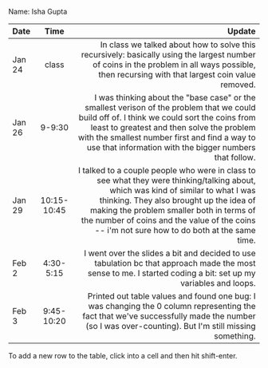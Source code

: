 Name: Isha Gupta

| Date   |    Time     |                                                                                                                                                                                                                                                                                                                     Update |
|:-------|:-----------:|---------------------------------------------------------------------------------------------------------------------------------------------------------------------------------------------------------------------------------------------------------------------------------------------------------------------------:|
| Jan 24 |    class    |                                                                                                                              In class we talked about how to solve this recursively: basically using the largest number of coins in the problem in all ways possible, then recursing with that largest coin value removed. |
| Jan 26 |   9-9:30    |                       I was thinking about the "base case" or the smallest verison of the problem that we could build off of. I think we could sort the coins from least to greatest and then solve the problem with the smallest number first and find a way to use that information with the bigger numbers that follow. |
| Jan 29 | 10:15-10:45 | I talked to a couple people who were in class to see what they were thinking/talking about, which was kind of similar to what I was thinking. They also brought up the idea of making the problem smaller both in terms of the number of coins and the value of the coins -- i'm not sure how to do both at the same time. |
| Feb 2  |  4:30-5:15  |                                                                                                                                                              I went over the slides a bit and decided to use tabulation bc that approach made the most sense to me. I started coding a bit: set up my variables and loops. |
| Feb 3  | 9:45-10:20  |                                                                                                                           Printed out table values and found one bug: I was changing the 0 column representing the fact that we've successfully made the number (so I was over-counting). But I'm still missing something. |


To add a new row to the table, click into a cell and then hit shift-enter.